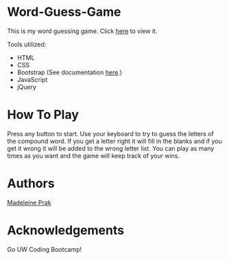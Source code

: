 # Word-Guess-Game
This is my word guessing game. Click [here](https://madeleineprak.github.io/Word-Guess-Game/) to view it.

Tools utilized:
* HTML
* CSS
* Bootstrap (See documentation [here](https://getbootstrap.com/).)
* JavaScript
* jQuery 

# How To Play
Press any button to start. Use your keyboard to try to guess the letters of the compound word. If you get a letter right it will fill in the blanks and if you get it wrong it will be added to the wrong letter list. You can play as many times as you want and the game will keep track of your wins.

# Authors
[Madeleine Prak](https://github.com/madeleineprak)

# Acknowledgements
Go UW Coding Bootcamp!